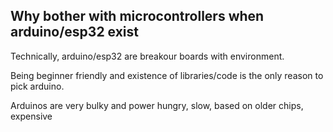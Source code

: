 ## Why bother with microcontrollers when arduino/esp32 exist
Technically, arduino/esp32 are breakour boards with environment.

Being beginner friendly and existence of libraries/code is the only reason to pick arduino.

Arduinos are very bulky and power hungry, slow, based on older chips, expensive

